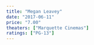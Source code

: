 ```yaml
---
title: "Megan Leavey"
date: "2017-06-11"
price: "7.00"
theaters: ["Marquette Cinemas"]
ratings: ["PG-13"]
---
```

